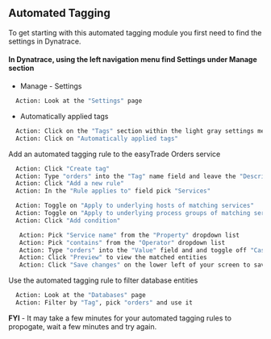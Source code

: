 ## Automated Tagging

To get starting with this automated tagging module you first need to find the settings in Dynatrace.

#### In Dynatrace, using the left navigation menu find Settings under Manage section

- Manage  - Settings

 ```bash
   Action: Look at the "Settings" page
   ```

- Automatically applied tags

 ```bash
   Action: Click on the "Tags" section within the light gray settings menu
   Action: Click on "Automatically applied tags"
   ```

Add an automated tagging rule to the easyTrade Orders service

 ```bash
   Action: Click "Create tag"
   Action: Type "orders" into the "Tag" name field and leave the "Description" field blank
   Action: Click "Add a new rule"
   Action: In the "Rule applies to" field pick "Services"
   ```

 ```bash
   Action: Toggle on "Apply to underlying hosts of matching services"
   Action: Toggle on "Apply to underlying process groups of matching services"
   Action: Click "Add condition"
   ```

```bash
   Action: Pick "Service name" from the "Property" dropdown list
   Action: Pick "contains" from the "Operator" dropdown list
   Action: Type "orders" into the "Value" field and and toggle off "Case sensitive"
   Action: Click "Preview" to view the matched entities
   Action: Click "Save changes" on the lower left of your screen to save the new rule
   ```

Use the automated tagging rule to filter database entities

 ```bash
   Action: Look at the "Databases" page
   Action: Filter by "Tag", pick "orders" and use it
   ```

**FYI** - It may take a few minutes for your automated tagging rules to propogate, wait a few minutes and try again.

